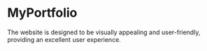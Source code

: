 # MyPortfolio
The website is designed to be visually appealing and user-friendly, providing an excellent user experience.
